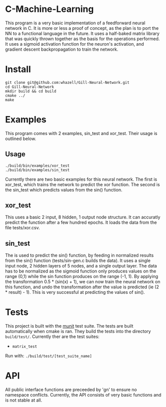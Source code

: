 # C-Machine-Learning
This program is a very basic implementation of a feedforward neural network in C. It is more or less a proof of concept, as the plan is to port the NN to a functional language in the future. It uses a half-baked matrix library that was quickly thrown together as the basis for the operations performed. It uses a sigmoid activation function for the neuron's activation, and gradient descent backpropagation to train the network.  
  
# Install
    git clone git@github.com:whazell/Gill-Neural-Network.git  
    cd Gill-Neural-Network  
    mkdir build && cd build
    cmake ../
    make
    
# Examples  
This program comes with 2 examples, sin_test and xor_test. Their usage is outlined below.  

## Usage  
    ./build/bin/examples/xor_test
    ./build/bin/examples/sin_test
    
Currently there are two basic examples for this neural network. The first is xor_test, which trains the network to predict the xor function. The second is the sin_test which predicts values from the sin() function.  

## xor_test
This uses a basic 2 input, 8 hidden, 1 output node structure. It can accuratly predict the function after a few hundred epochs. It loads the data from the file tests/xor.csv.

## sin_test
The is used to predict the sin() function, by feeding in normalized results from the sin() function (tests/sin-gen.c builds the data). It uses a single input node, 2 hidden layers of 5 nodes, and a single output layer. The data has to be normalized as the sigmoid function only produces values on the range (0,1) while the sin function produces on the range (-1, 1). By applying the transformation 0.5 * (sin(x) + 1), we can now train the neural network on this function, and undo the transformation after the value is predicted (ie (2 * result) - 1). This is very successful at predicting the values of sin().  

# Tests  
This project is built with the [munit](https://github.com/nemequ/munit) test suite. The tests are built automatically when cmake is ran. They build the tests into the directory `build/test/`. Currently ther are the test suites:  
 - `matrix_test`  
 
Run with:  `./build/test/[test_suite_name]`
 
# API  

All public interface functions are preceeded by 'gn' to ensure no namespace conflicts. Currently, the API consists of very basic functions and is not stable at all.
